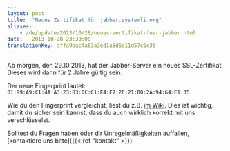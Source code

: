 ```yaml
---
layout: post
title:  "Neues Zertifikat für jabber.systemli.org"
aliases:
    - /de/update/2013/10/28/neues-zertifikat-fuer-jabber.html
date:   2013-10-28 23:30:00
translationKey: affa9bac4a63a3ed1a8d6d11d57c6c36
---
```

Ab morgen, den 29.10.2013, hat der Jabber-Server ein neues SSL-Zertifikat. Dieses wird dann für 2 Jahre gültig sein.

Der neue Fingerprint lautet: `01:99:A9:C1:4A:A3:23:B3:0C:C1:F4:F7:2E:21:B0:2A:94:64:E1:35`

Wie du den Fingerprint vergleichst, liest du z.B. 
[im Wiki](https://wiki.systemli.org/howto/jabber?#b_ssl-zertifikat_ueberpruefen). Dies ist wichtig, damit du sicher 
sein kannst, dass du auch wirklich korrekt mit uns verschlüsselst.

Solltest du Fragen haben oder dir Unregelmäßigkeiten auffallen, [kontaktiere uns bitte]({{< ref "kontakt" >}}).
